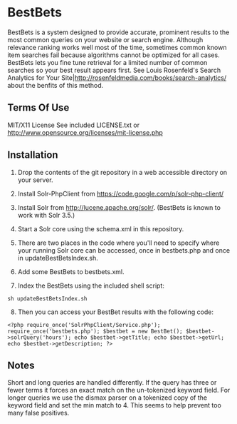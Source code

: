 # BestBets

BestBets is a system designed to provide accurate, prominent results to the most common queries on your website or search engine. Although relevance ranking works well most of the time, sometimes common known item searches fail because algorithms cannot be optimized for all cases. BestBets lets you fine tune retrieval for a limited number of common searches so your best result appears first. See Louis Rosenfeld's Search Analytics for Your Site|http://rosenfeldmedia.com/books/search-analytics/ about the benfits of this method.

## Terms Of Use
    
MIT/X11 License
See included LICENSE.txt or http://www.opensource.org/licenses/mit-license.php


## Installation

1. Drop the contents of the git repository in a web accessible directory on your server.

2. Install Solr-PhpClient from https://code.google.com/p/solr-php-client/

3. Install Solr from http://lucene.apache.org/solr/. (BestBets is known to work with Solr 3.5.)

4. Start a Solr core using the schema.xml in this repository.

5. There are two places in the code where you'll need to specify where your running Solr core can be accessed, once in bestbets.php and once in updateBestBetsIndex.sh.

6. Add some BestBets to bestbets.xml.

7. Index the BestBets using the included shell script:

`sh updateBestBetsIndex.sh`

8. Then you can access your BestBet results with the following code:

`<?php
require_once('SolrPhpClient/Service.php');
require_once('bestbets.php');
$bestbet = new BestBet();
$bestbet->solrQuery('hours');
echo $bestbet->getTitle;
echo $bestbet->getUrl;
echo $bestbet->getDescription;
?>`

## Notes

Short and long queries are handled differently. If the query has three or fewer terms it forces an exact match on the un-tokenized keyword field. For longer queries we use the dismax parser on a tokenized copy of the keyword field and set the min match to 4. This seems to help prevent too many false positives.